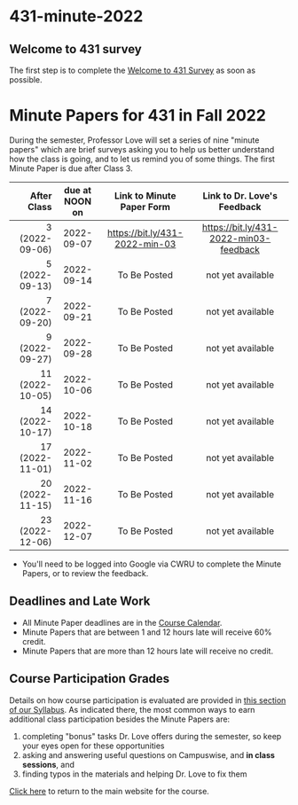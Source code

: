 # 431-minute-2022

## Welcome to 431 survey

The first step is to complete the [Welcome to 431 Survey](https://bit.ly/431-2022-welcome-survey) as soon as possible.

# Minute Papers for 431 in Fall 2022

During the semester, Professor Love will set a series of nine "minute papers" which are brief surveys asking you to help us better understand how the class is going, and to let us remind you of some things. The first Minute Paper is due after Class 3.

After Class | due at NOON on | Link to Minute Paper Form | Link to Dr. Love's Feedback
----------: | :------: | :--------: | :----------:
3 (2022-09-06) | 2022-09-07 | https://bit.ly/431-2022-min-03 | https://bit.ly/431-2022-min03-feedback
5 (2022-09-13) | 2022-09-14 | To Be Posted | not yet available
7 (2022-09-20) | 2022-09-21 | To Be Posted | not yet available
9 (2022-09-27) | 2022-09-28 | To Be Posted | not yet available
11 (2022-10-05) | 2022-10-06 | To Be Posted | not yet available
14 (2022-10-17) | 2022-10-18 | To Be Posted | not yet available
17 (2022-11-01) | 2022-11-02 | To Be Posted | not yet available
20 (2022-11-15) | 2022-11-16 | To Be Posted | not yet available
23 (2022-12-06) | 2022-12-07 | To Be Posted | not yet available

- You'll need to be logged into Google via CWRU to complete the Minute Papers, or to review the feedback.

## Deadlines and Late Work

- All Minute Paper deadlines are in the [Course Calendar](https://thomaselove.github.io/431-2022/calendar.html).
- Minute Papers that are between 1 and 12 hours late will receive 60% credit. 
- Minute Papers that are more than 12 hours late will receive no credit.

## Course Participation Grades

Details on how course participation is evaluated are provided in [this section of our Syllabus](https://thomaselove.github.io/431-syllabus-2022/assignments.html#class-participation). As indicated there, the most common ways to earn additional class participation besides the Minute Papers are:

1. completing "bonus" tasks Dr. Love offers during the semester, so keep your eyes open for these opportunities
2. asking and answering useful questions on Campuswise, and **in class sessions**, and 
3. finding typos in the materials and helping Dr. Love to fix them

[Click here](https://thomaselove.github.io/431-2022/) to return to the main website for the course.
